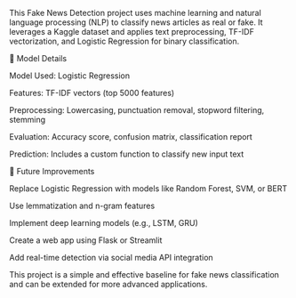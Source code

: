 This Fake News Detection project uses machine learning and natural language processing (NLP) to classify news articles as real or fake. It leverages a Kaggle dataset and applies text preprocessing, TF-IDF vectorization, and Logistic Regression for binary classification.

🧠 Model Details

Model Used: Logistic Regression

Features: TF-IDF vectors (top 5000 features)

Preprocessing: Lowercasing, punctuation removal, stopword filtering, stemming

Evaluation: Accuracy score, confusion matrix, classification report

Prediction: Includes a custom function to classify new input text

🚀 Future Improvements

Replace Logistic Regression with models like Random Forest, SVM, or BERT

Use lemmatization and n-gram features

Implement deep learning models (e.g., LSTM, GRU)

Create a web app using Flask or Streamlit

Add real-time detection via social media API integration

This project is a simple and effective baseline for fake news classification and can be extended for more advanced applications.







